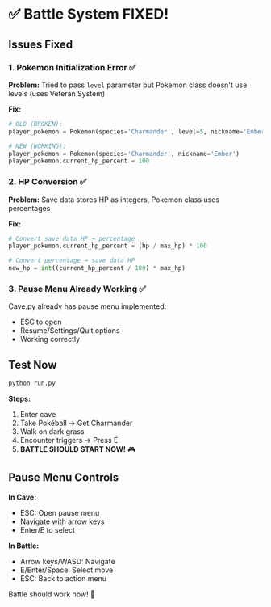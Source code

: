 # ✅ Battle System FIXED!

## Issues Fixed

### 1. **Pokemon Initialization Error** ✅
**Problem:** Tried to pass `level` parameter but Pokemon class doesn't use levels (uses Veteran System)

**Fix:**
```python
# OLD (BROKEN):
player_pokemon = Pokemon(species='Charmander', level=5, nickname='Ember')

# NEW (WORKING):
player_pokemon = Pokemon(species='Charmander', nickname='Ember')
player_pokemon.current_hp_percent = 100
```

### 2. **HP Conversion** ✅
**Problem:** Save data stores HP as integers, Pokemon class uses percentages

**Fix:**
```python
# Convert save data HP → percentage
player_pokemon.current_hp_percent = (hp / max_hp) * 100

# Convert percentage → save data HP
new_hp = int((current_hp_percent / 100) * max_hp)
```

### 3. **Pause Menu Already Working** ✅
Cave.py already has pause menu implemented:
- ESC to open
- Resume/Settings/Quit options
- Working correctly

## Test Now

```bash
python run.py
```

**Steps:**
1. Enter cave
2. Take Pokéball → Get Charmander
3. Walk on dark grass
4. Encounter triggers → Press E
5. **BATTLE SHOULD START NOW!** 🎮

## Pause Menu Controls

**In Cave:**
- ESC: Open pause menu
- Navigate with arrow keys
- Enter/E to select

**In Battle:**
- Arrow keys/WASD: Navigate
- E/Enter/Space: Select move
- ESC: Back to action menu

Battle should work now! 🎉
